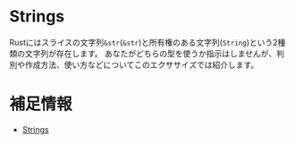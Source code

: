 # Strings

Rustにはスライスの文字列`&str`(`&str`)と所有権のある文字列(`String`)という2種類の文字列が存在します。
あなたがどちらの型を使うか指示はしませんが、判別や作成方法、使い方などについてこのエクササイズでは紹介します。

# 補足情報

- [Strings](hhttps://doc.rust-jp.rs/book-ja/ch08-02-strings.html)
